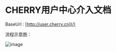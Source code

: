 # CHERRY用户中心介入文档

BaseUrl : [http://user.cherry.cn](/)

流程示意图：

![image](http://localhost:8088/static/image/doc.png)